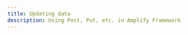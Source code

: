 ```yaml
---
title: Updating data
description: Using Post, Put, etc. in Amplify Framework
---
```


<inline-fragment platform="js" src="~/lib/restapi/fragments/js/update.md"></inline-fragment> <inline-fragment platform="ios" src="~/lib/restapi/fragments/ios/update.md"></inline-fragment> <inline-fragment platform="android" src="~/lib/restapi/fragments/android/update.md"></inline-fragment>
